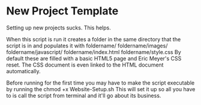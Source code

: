 New Project Template
=============

Setting up new projects sucks. This helps.

When this script is run it creates a folder in the same directory that the script is in and populates it with 
    foldername/
    foldername/images/
    foldername/javascript/
    foldername/index.html
    foldername/style.css
By default these are filled with a basic HTML5 page and Eric Meyer's CSS reset.
The CSS document is even linked to the HTML document automatically.

Before running for the first time you may have to make the script executable by running the
	chmod +x Website-Setup.sh
This will set it up so all you have to is call the script from terminal and it'll go about its business.